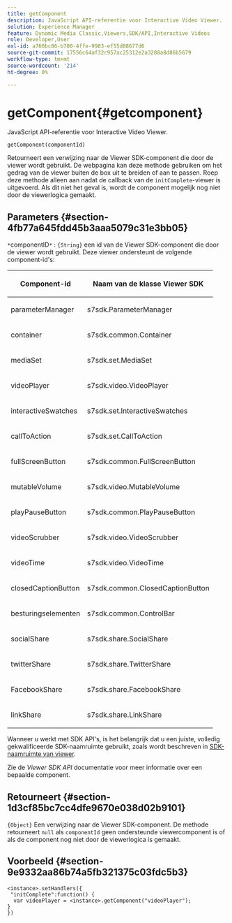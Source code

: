 ```yaml
---
title: getComponent
description: JavaScript API-referentie voor Interactive Video Viewer.
solution: Experience Manager
feature: Dynamic Media Classic,Viewers,SDK/API,Interactive Videos
role: Developer,User
exl-id: a760bc86-b700-4ffe-9983-ef55d88677d6
source-git-commit: 17556c64af32c957ac25312e2a3288a8d86b5679
workflow-type: tm+mt
source-wordcount: '214'
ht-degree: 0%

---
```


# getComponent{#getcomponent}

JavaScript API-referentie voor Interactive Video Viewer.

`getComponent(componentId)`

Retourneert een verwijzing naar de Viewer SDK-component die door de viewer wordt gebruikt. De webpagina kan deze methode gebruiken om het gedrag van de viewer buiten de box uit te breiden of aan te passen. Roep deze methode alleen aan nadat de callback van de `initComplete`-viewer is uitgevoerd. Als dit niet het geval is, wordt de component mogelijk nog niet door de viewerlogica gemaakt.

## Parameters {#section-4fb77a645fdd45b3aaa5079c31e3bb05}

`*`componentID`*` :  `{String}` een id van de Viewer SDK-component die door de viewer wordt gebruikt. Deze viewer ondersteunt de volgende component-id&#39;s:

<table id="table_7B5DD9303EF44ADD847B13FFEAD135D9"> 
 <thead> 
  <tr> 
   <th colname="col1" class="entry"> <p>Component-id </p> </th> 
   <th colname="col2" class="entry"> <p>Naam van de klasse Viewer SDK </p> </th> 
  </tr> 
 </thead>
 <tbody> 
  <tr> 
   <td colname="col1"> <p> <span class="codeph"> parameterManager  </span> </p> </td> 
   <td colname="col2"> <p> <span class="codeph"> s7sdk.ParameterManager  </span> </p> </td> 
  </tr> 
  <tr> 
   <td colname="col1"> <p> <span class="codeph"> container  </span> </p> </td> 
   <td colname="col2"> <p> <span class="codeph"> s7sdk.common.Container  </span> </p> </td> 
  </tr> 
  <tr> 
   <td colname="col1"> <p> <span class="codeph"> mediaSet  </span> </p> </td> 
   <td colname="col2"> <p> <span class="codeph"> s7sdk.set.MediaSet  </span> </p> </td> 
  </tr> 
  <tr> 
   <td colname="col1"> <p> <span class="codeph"> videoPlayer  </span> </p> </td> 
   <td colname="col2"> <p> <span class="codeph"> s7sdk.video.VideoPlayer  </span> </p> </td> 
  </tr> 
  <tr> 
   <td colname="col1"> <p> <span class="codeph"> interactiveSwatches  </span> </p> </td> 
   <td colname="col2"> <p> <span class="codeph"> s7sdk.set.InteractiveSwatches  </span> </p> </td> 
  </tr> 
  <tr> 
   <td colname="col1"> <p> <span class="codeph"> callToAction  </span> </p> </td> 
   <td colname="col2"> <p> <span class="codeph"> s7sdk.set.CallToAction  </span> </p> </td> 
  </tr> 
  <tr> 
   <td colname="col1"> <p> <span class="codeph"> fullScreenButton  </span> </p> </td> 
   <td colname="col2"> <p> <span class="codeph"> s7sdk.common.FullScreenButton  </span> </p> </td> 
  </tr> 
  <tr> 
   <td colname="col1"> <p> <span class="codeph"> mutableVolume  </span> </p> </td> 
   <td colname="col2"> <p> <span class="codeph"> s7sdk.video.MutableVolume  </span> </p> </td> 
  </tr> 
  <tr> 
   <td colname="col1"> <p> <span class="codeph"> playPauseButton  </span> </p> </td> 
   <td colname="col2"> <p> <span class="codeph"> s7sdk.common.PlayPauseButton  </span> </p> </td> 
  </tr> 
  <tr> 
   <td colname="col1"> <p> <span class="codeph"> videoScrubber  </span> </p> </td> 
   <td colname="col2"> <p> <span class="codeph"> s7sdk.video.VideoScrubber  </span> </p> </td> 
  </tr> 
  <tr> 
   <td colname="col1"> <p> <span class="codeph"> videoTime  </span> </p> </td> 
   <td colname="col2"> <p> <span class="codeph"> s7sdk.video.VideoTime  </span> </p> </td> 
  </tr> 
  <tr> 
   <td colname="col1"> <p> <span class="codeph"> closedCaptionButton  </span> </p> </td> 
   <td colname="col2"> <p> <span class="codeph"> s7sdk.common.ClosedCaptionButton  </span> </p> </td> 
  </tr> 
  <tr> 
   <td colname="col1"> <p> <span class="codeph"> besturingselementen  </span> </p> </td> 
   <td colname="col2"> <p> <span class="codeph"> s7sdk.common.ControlBar  </span> </p> </td> 
  </tr> 
  <tr> 
   <td colname="col1"> <p> <span class="codeph"> socialShare  </span> </p> </td> 
   <td colname="col2"> <p> <span class="codeph"> s7sdk.share.SocialShare  </span> </p> </td> 
  </tr> 
  <tr> 
   <td colname="col1"> <p> <span class="codeph"> twitterShare  </span> </p> </td> 
   <td colname="col2"> <p> <span class="codeph"> s7sdk.share.TwitterShare  </span> </p> </td> 
  </tr> 
  <tr> 
   <td colname="col1"> <p> <span class="codeph"> FacebookShare  </span> </p> </td> 
   <td colname="col2"> <p> <span class="codeph"> s7sdk.share.FacebookShare  </span> </p> </td> 
  </tr> 
  <tr> 
   <td colname="col1"> <p> <span class="codeph"> linkShare  </span> </p> </td> 
   <td colname="col2"> <p> <span class="codeph"> s7sdk.share.LinkShare  </span> </p> </td> 
  </tr> 
 </tbody> 
</table>

Wanneer u werkt met SDK API&#39;s, is het belangrijk dat u een juiste, volledig gekwalificeerde SDK-naamruimte gebruikt, zoals wordt beschreven in [SDK-naamruimte van viewer](../../../c-html5-aem-asset-viewers/c-html5-aem-int-video/c-html5-aem-int-video-html5-viewer-sdk-namespace.md#concept-4ee8657c7d67421f8e7880130a246621).

Zie de *Viewer SDK API* documentatie voor meer informatie over een bepaalde component.

## Retourneert {#section-1d3cf85bc7cc4dfe9670e038d02b9101}

`{Object}` Een verwijzing naar de Viewer SDK-component. De methode retourneert `null` als `componentId` geen ondersteunde viewercomponent is of als de component nog niet door de viewerlogica is gemaakt.

## Voorbeeld {#section-9e9332aa86b74a5fb321375c03fdc5b3}

```
<instance>.setHandlers({ 
 "initComplete":function() { 
  var videoPlayer = <instance>.getComponent("videoPlayer"); 
} 
})
```
